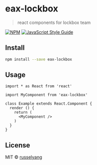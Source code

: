 # eax-lockbox

> react components for lockbox team

[![NPM](https://img.shields.io/npm/v/eax-lockbox.svg)](https://www.npmjs.com/package/eax-lockbox) [![JavaScript Style Guide](https://img.shields.io/badge/code_style-standard-brightgreen.svg)](https://standardjs.com)

## Install

```bash
npm install --save eax-lockbox
```

## Usage

```tsx
import * as React from 'react'

import MyComponent from 'eax-lockbox'

class Example extends React.Component {
  render () {
    return (
      <MyComponent />
    )
  }
}
```

## License

MIT © [russelyang](https://github.com/russelyang)

